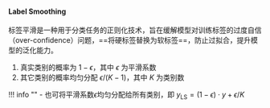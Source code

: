 #### Label Smoothing
标签平滑是一种用于分类任务的正则化技术，旨在缓解模型对训练标签的过度自信（over-confidence）问题，==将硬标签替换为软标签==，防止过拟合，提升模型的泛化能力。

1. 真实类别的概率为 $1-\epsilon$，其中 $\epsilon$ 为平滑系数  
2. 其它类别的概率均匀分配 $\epsilon / (K-1)$，其中 $K$ 为类别数  


!!! info ""
    - 也可将平滑系数$\epsilon$均匀分配给所有类别，即 $y_\text{LS}=(1-\epsilon)\cdot y + \epsilon/K$